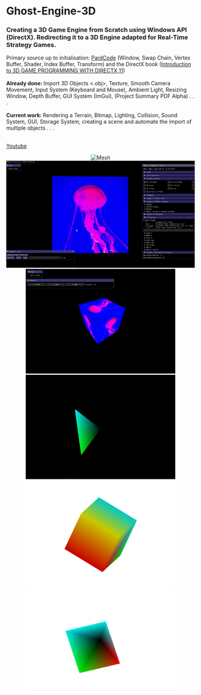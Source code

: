 # Ghost-Engine-3D

### Creating a 3D Game Engine from Scratch using Windows API (DirectX). Redirecting it to a 3D Engine adapted for Real-Time Strategy Games.

Primary source up to initialisation: [PardCode](https://github.com/PardCode) (Window, Swap Chain, Vertex Buffer, Shader, Index Buffer, Transform) and the DirectX book ([Introduction to 3D GAME PROGRAMMING WITH DIRECTX 11](https://files.xray-engine.org/boox/3d_game_programming_with_DirectX11.pdf))
<br>
<br> 
<b>Already done: </b> Import 3D Objects <.obj>, Texture, Smooth Camera Movement, Input System (Keyboard and Mouse), Ambient Light, Resizing Window, Depth Buffer, GUI System (ImGui), (Project Summary PDF Alpha) . . .
<br>
<br>
<b>Current work: </b>Rendering a Terrain, Bitmap, Lighting, Collision, Sound System, GUI, Storage System,  creating a scene and automate the import of multiple objects . . . 
<br>
<br>

[Youtube](https://www.youtube.com/watch?v=ZwqW2sLskIs)

<p align="center">
  <img src="/Media/Ghost_Engine_3D_Mesh.gif" width = "802" alt="Mesh">
  <img src="/Media/Ghost_Engine_3D_GUI.gif" width="802" alt="GUI">
  <img src="/Media/Cube_GUI.PNG" width="400" alt="Cube_Texture">
  <img src="/Media/Pyramid_1.PNG" width="400" alt="Pyramid_1">
  <img src="/Media/Cube_4.PNG" width="400" alt="Cube_4">
  <img src="/Media/Pyramid_2.PNG" width="400" alt="Pyramid2">
</p>
